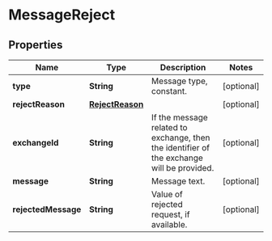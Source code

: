 

# MessageReject

## Properties

Name | Type | Description | Notes
------------ | ------------- | ------------- | -------------
**type** | **String** | Message type, constant. |  [optional]
**rejectReason** | [**RejectReason**](RejectReason.md) |  |  [optional]
**exchangeId** | **String** | If the message related to exchange, then the identifier of the exchange will be provided. |  [optional]
**message** | **String** | Message text. |  [optional]
**rejectedMessage** | **String** | Value of rejected request, if available. |  [optional]




